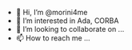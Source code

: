 - 👋 Hi, I’m @morini4me
- 👀 I’m interested in Ada, CORBA
- 💞️ I’m looking to collaborate on ...
- 📫 How to reach me ...

<!---
morini4me/morini4me is a ✨ special ✨ repository because its `README.md` (this file) appears on your GitHub profile.
You can click the Preview link to take a look at your changes.
--->
